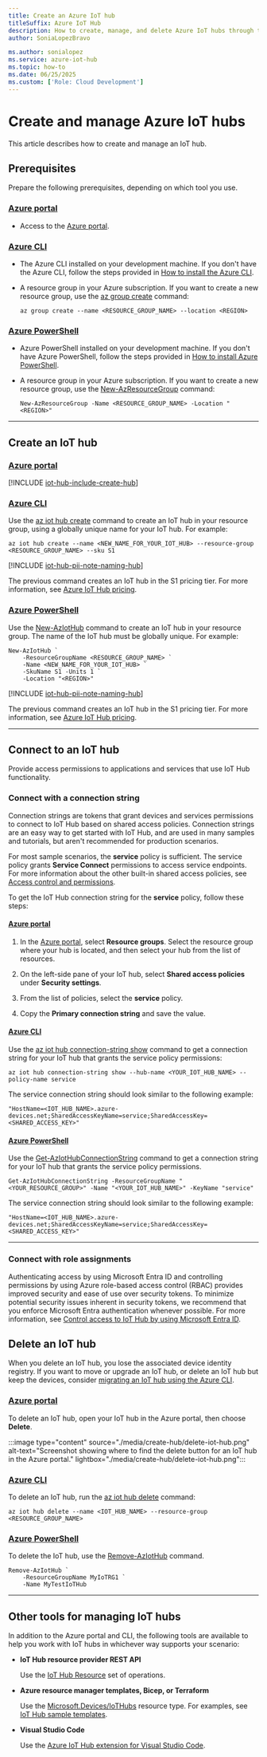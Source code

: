```yaml
---
title: Create an Azure IoT hub
titleSuffix: Azure IoT Hub
description: How to create, manage, and delete Azure IoT hubs through the Azure portal, CLI, and PowerShell. Includes information about retrieving the service connection string.
author: SoniaLopezBravo

ms.author: sonialopez
ms.service: azure-iot-hub
ms.topic: how-to
ms.date: 06/25/2025
ms.custom: ['Role: Cloud Development']
---
```


# Create and manage Azure IoT hubs

This article describes how to create and manage an IoT hub.

## Prerequisites

Prepare the following prerequisites, depending on which tool you use.

### [Azure portal](#tab/portal)

* Access to the [Azure portal](https://portal.azure.com).

### [Azure CLI](#tab/cli)

* The Azure CLI installed on your development machine. If you don't have the Azure CLI, follow the steps provided in [How to install the Azure CLI](/cli/azure/install-azure-cli).

* A resource group in your Azure subscription. If you want to create a new resource group, use the [az group create](/cli/azure/group#az-group-create) command:

  ```azurecli-interactive
  az group create --name <RESOURCE_GROUP_NAME> --location <REGION>
  ```

### [Azure PowerShell](#tab/powershell)

* Azure PowerShell installed on your development machine. If you don't have Azure PowerShell, follow the steps provided in  [How to install Azure PowerShell](/powershell/azure/install-azure-powershell).

* A resource group in your Azure subscription. If you want to create a new resource group, use the [New-AzResourceGroup](/powershell/module/az.Resources/New-azResourceGroup) command:

   ```azurepowershell-interactive
   New-AzResourceGroup -Name <RESOURCE_GROUP_NAME> -Location "<REGION>"
   ```

---

## Create an IoT hub

### [Azure portal](#tab/portal)

[!INCLUDE [iot-hub-include-create-hub](../../includes/iot-hub-include-create-hub.md)]

### [Azure CLI](#tab/cli)

Use the [az iot hub create](/cli/azure/iot/hub#az-iot-hub-create) command to create an IoT hub in your resource group, using a globally unique name for your IoT hub. For example:

```azurecli-interactive
az iot hub create --name <NEW_NAME_FOR_YOUR_IOT_HUB> --resource-group <RESOURCE_GROUP_NAME> --sku S1
```

[!INCLUDE [iot-hub-pii-note-naming-hub](../../includes/iot-hub-pii-note-naming-hub.md)]

The previous command creates an IoT hub in the S1 pricing tier. For more information, see [Azure IoT Hub pricing](https://azure.microsoft.com/pricing/details/iot-hub/).

### [Azure PowerShell](#tab/powershell)

Use the [New-AzIotHub](/powershell/module/az.IotHub/New-azIotHub) command to create an IoT hub in your resource group. The name of the IoT hub must be globally unique. For example:

```azurepowershell-interactive
New-AzIotHub `
    -ResourceGroupName <RESOURCE_GROUP_NAME> `
    -Name <NEW_NAME_FOR_YOUR_IOT_HUB> `
    -SkuName S1 -Units 1 `
    -Location "<REGION>"
```

[!INCLUDE [iot-hub-pii-note-naming-hub](../../includes/iot-hub-pii-note-naming-hub.md)]

The previous command creates an IoT hub in the S1 pricing tier. For more information, see [Azure IoT Hub pricing](https://azure.microsoft.com/pricing/details/iot-hub/).

---

## Connect to an IoT hub

Provide access permissions to applications and services that use IoT Hub functionality.

### Connect with a connection string

Connection strings are tokens that grant devices and services permissions to connect to IoT Hub based on shared access policies. Connection strings are an easy way to get started with IoT Hub, and are used in many samples and tutorials, but aren't recommended for production scenarios.

For most sample scenarios, the **service** policy is sufficient. The service policy grants **Service Connect** permissions to access service endpoints. For more information about the other built-in shared access policies, see [Access control and permissions](./iot-hub-dev-guide-sas.md#access-control-and-permissions).

To get the IoT Hub connection string for the **service** policy, follow these steps:

#### [Azure portal](#tab/portal)

1. In the [Azure portal](https://portal.azure.com), select **Resource groups**. Select the resource group where your hub is located, and then select your hub from the list of resources.

1. On the left-side pane of your IoT hub, select **Shared access policies** under **Security settings**.

1. From the list of policies, select the **service** policy.

1. Copy the **Primary connection string** and save the value.

#### [Azure CLI](#tab/cli)

Use the [az iot hub connection-string show](/cli/azure/iot/hub/connection-string#az-iot-hub-connection-string-show) command to get a connection string for your IoT hub that grants the service policy permissions:

```azurecli-interactive
az iot hub connection-string show --hub-name <YOUR_IOT_HUB_NAME> --policy-name service
```

The service connection string should look similar to the following example:

```text
"HostName=<IOT_HUB_NAME>.azure-devices.net;SharedAccessKeyName=service;SharedAccessKey=<SHARED_ACCESS_KEY>"
```

#### [Azure PowerShell](#tab/powershell)

Use the [Get-AzIotHubConnectionString](/powershell/module/az.iothub/get-aziothubconnectionstring) command to get a connection string for your IoT hub that grants the service policy permissions.

```azurepowershell-interactive
Get-AzIotHubConnectionString -ResourceGroupName "<YOUR_RESOURCE_GROUP>" -Name "<YOUR_IOT_HUB_NAME>" -KeyName "service"
```

The service connection string should look similar to the following example:

```text
"HostName=<IOT_HUB_NAME>.azure-devices.net;SharedAccessKeyName=service;SharedAccessKey=<SHARED_ACCESS_KEY>"
```

---

### Connect with role assignments

Authenticating access by using Microsoft Entra ID and controlling permissions by using Azure role-based access control (RBAC) provides improved security and ease of use over security tokens. To minimize potential security issues inherent in security tokens, we recommend that you enforce Microsoft Entra authentication whenever possible. For more information, see [Control access to IoT Hub by using Microsoft Entra ID](./authenticate-authorize-azure-ad.md).

## Delete an IoT hub

When you delete an IoT hub, you lose the associated device identity registry. If you want to move or upgrade an IoT hub, or delete an IoT hub but keep the devices, consider [migrating an IoT hub using the Azure CLI](./migrate-hub-state-cli.md).

### [Azure portal](#tab/portal)

To delete an IoT hub, open your IoT hub in the Azure portal, then choose **Delete**.

:::image type="content" source="./media/create-hub/delete-iot-hub.png" alt-text="Screenshot showing where to find the delete button for an IoT hub in the Azure portal." lightbox="./media/create-hub/delete-iot-hub.png":::

### [Azure CLI](#tab/cli)

To delete an IoT hub, run the [az iot hub delete](/cli/azure/iot/hub#az-iot-hub-delete) command:

```azurecli-interactive
az iot hub delete --name <IOT_HUB_NAME> --resource-group <RESOURCE_GROUP_NAME>
```

### [Azure PowerShell](#tab/powershell)

To delete the IoT hub, use the [Remove-AzIotHub](/powershell/module/az.iothub/remove-aziothub) command.

```azurepowershell-interactive
Remove-AzIotHub `
    -ResourceGroupName MyIoTRG1 `
    -Name MyTestIoTHub
```

---

## Other tools for managing IoT hubs

In addition to the Azure portal and CLI, the following tools are available to help you work with IoT hubs in whichever way supports your scenario:

* **IoT Hub resource provider REST API**

  Use the [IoT Hub Resource](/rest/api/iothub/iot-hub-resource) set of operations.

* **Azure resource manager templates, Bicep, or Terraform**

  Use the [Microsoft.Devices/IoTHubs](/azure/templates/microsoft.devices/iothubs) resource type. For examples, see [IoT Hub sample templates](/samples/browse/?terms=iot%20hub&languages=bicep%2Cjson).

* **Visual Studio Code**

  Use the [Azure IoT Hub extension for Visual Studio Code](./reference-iot-hub-extension.md).
